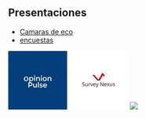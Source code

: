 
## Presentaciones

- [Camaras de eco](/echo-chambers.html)
- [encuestas](/analisis-encuestas.html)

![](ima/OpinionPulse.jpeg)
![](ima/SurveyNexus.jpeg)
![](ima/LAnalaytics.jpeg)
